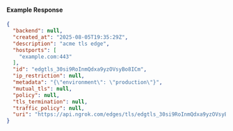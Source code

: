 <!-- Code generated for API Clients. DO NOT EDIT. -->

#### Example Response

```json
{
  "backend": null,
  "created_at": "2025-08-05T19:35:29Z",
  "description": "acme tls edge",
  "hostports": [
    "example.com:443"
  ],
  "id": "edgtls_30si9RoInmQdxa9yzOVsyBo8ICm",
  "ip_restriction": null,
  "metadata": "{\"environment\": \"production\"}",
  "mutual_tls": null,
  "policy": null,
  "tls_termination": null,
  "traffic_policy": null,
  "uri": "https://api.ngrok.com/edges/tls/edgtls_30si9RoInmQdxa9yzOVsyBo8ICm"
}
```
